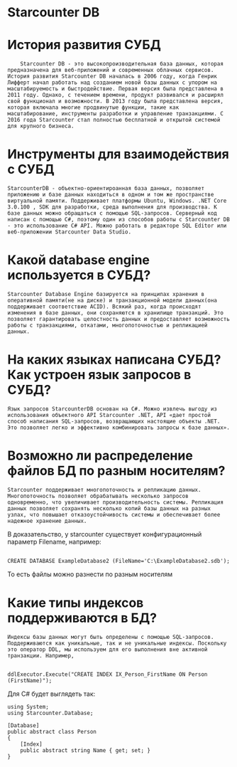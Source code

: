 # Starcounter DB

# История развития СУБД
		Starcounter DB - это высокопроизводительная база данных, которая предназначена для веб-приложений и современных облачных сервисов. История развития Starcounter DB началась в 2006 году, когда Генрик Лифферт начал работать над созданием новой базы данных с упором на масштабируемость и быстродействие. Первая версия была представлена в 2011 году. Однако, с течением времени, продукт развивался и расширял свой функционал и возможности. В 2013 году была представлена версия, которая включала многие продвинутые функции, такие как масштабирование, инструменты разработки и управление транзакциями. С 2016 года Starcounter стал полностью бесплатной и открытой системой для крупного бизнеса. 

# Инструменты для взаимодействия с СУБД
	StarcounterDB - объектно-ориентироанная база данных, позволяет приложению и базе данных находиться в одном и том же пространстве виртуальной памяти. Поддерживает платформы Ubuntu, Windows. .NET Core 3.0.100 , SDK для разработки, среда выполнения для производства. К базе данных можно обращаться с помощью SQL-запросов. Серверный код написан с помощью C#, поэтому один из способов работы с Starcounter DB - это использование C# API. Можно работать в редакторе SQL Editor или веб-приложении Starcounter Data Studio. 

# Какой database engine используется в СУБД?
	Starcounter Database Engine базируется на принципах хранения в оперативной памяти(не на диске) и транзакционной модели данных(она поддерживает соответствие ACID). Всякий раз, когда происходят изменения в базе данных, они сохраняются в хранилище транзакций. Это позволяет гарантировать целостность данных и предоставляет возможность работы с транзакциями, откатами, многопоточностью и репликацией данных.

# На каких языках написана СУБД? Как устроен язык запросов в СУБД?
	Язык запросов StarcounterDB основан на C#. Можно извлечь выгоду из использования объектного API Starcounter .NET, API «дает простой способ написания SQL-запросов, возвращающих настоящие объекты .NET. Это позволяет легко и эффективно комбинировать запросы к базе данных».

# Возможно ли распределение файлов БД по разным носителям?
	Starcounter поддерживает многопоточность и репликацию данных. Многопоточность позволяет обрабатывать несколько запросов одновременно, что увеличивает производительность системы. Репликация данных позволяет сохранять несколько копий базы данных на разных узлах, что повышает отказоустойчивость системы и обеспечивает более надежное хранение данных. 
В доказательство, у starcounter существует конфигурационный параметр Filename, например:
```CREATE DATABASE ExampleDatabase1 (FileName='D:\ExampleDatabase1.sdb');

CREATE DATABASE ExampleDatabase2 (FileName='C:\ExampleDatabase2.sdb');
```
То есть файлы можно разнести по разным носителям

# Какие типы индексов поддерживаются в БД?
	Индексы базы данных могут быть определены с помощью SQL-запросов. Поддерживаются как уникальные, так и не уникальные индексы. Поскольку это оператор DDL, мы используем для его выполнения вне активной транзакции. Например, 
```var ddlExecutor = services.GetRequiredService<IDdlExecutor>();

ddlExecutor.Execute("CREATE INDEX IX_Person_FirstName ON Person (FirstName)");

```

Для C# будет выглядеть так:

```
using System;
using Starcounter.Database;

[Database]
public abstract class Person
{
    [Index]
    public abstract string Name { get; set; }
}

```
